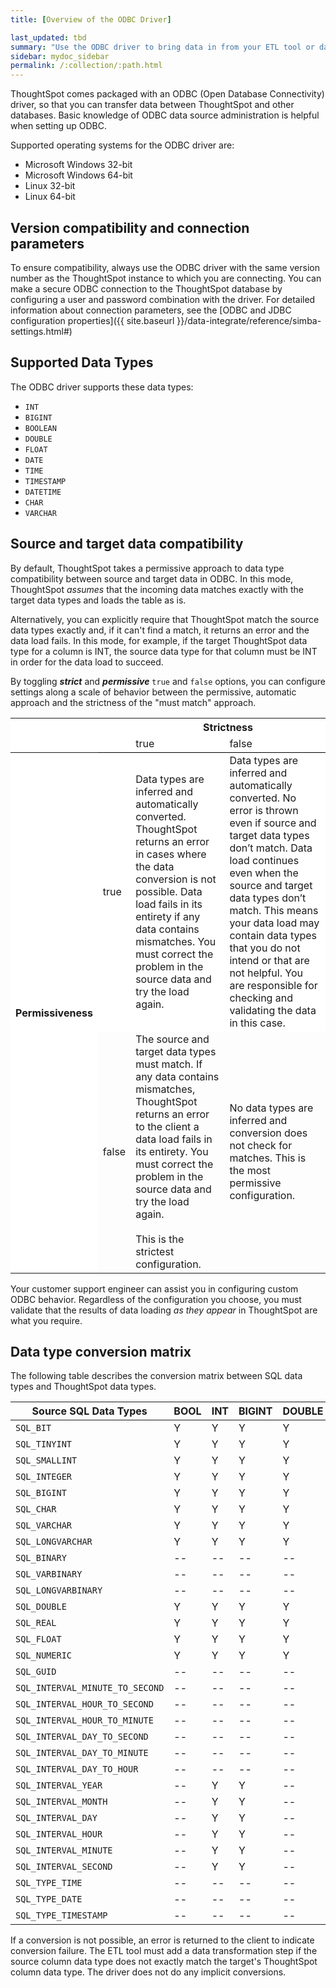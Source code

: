 ```yaml
---
title: [Overview of the ODBC Driver]

last_updated: tbd
summary: "Use the ODBC driver to bring data in from your ETL tool or database."
sidebar: mydoc_sidebar
permalink: /:collection/:path.html
---
```

ThoughtSpot comes packaged with an ODBC (Open Database Connectivity) driver, so
that you can transfer data between ThoughtSpot and other databases. Basic
knowledge of ODBC data source administration is helpful when setting up ODBC.

Supported operating systems for the ODBC driver are:

-   Microsoft Windows 32-bit
-   Microsoft Windows 64-bit
-   Linux 32-bit
-   Linux 64-bit

## Version compatibility and connection parameters

To ensure compatibility, always use the ODBC driver with the same version number
as the ThoughtSpot instance to which you are connecting. You can make a secure
ODBC connection to the ThoughtSpot database by configuring a user and password
combination with the driver.  For detailed information about connection parameters, see the [ODBC and JDBC configuration properties]({{ site.baseurl }}/data-integrate/reference/simba-settings.html#)

## Supported Data Types

The ODBC driver supports these data types:

-   `INT`
-   `BIGINT`
-   `BOOLEAN`
-   `DOUBLE`
-   `FLOAT`
-   `DATE`
-   `TIME`
-   `TIMESTAMP`
-   `DATETIME`
-   `CHAR`
-   `VARCHAR`

## Source and target data compatibility

By default, ThoughtSpot takes a permissive approach to data type compatibility
between source and target data in ODBC. In this mode, ThoughtSpot _assumes_ that
the incoming data matches exactly with the target data types and loads the table
as is.

Alternatively, you can explicitly require that ThoughtSpot match the source data
types exactly and, if it can't find a match, it returns an error and the data
load fails. In this mode, for example, if the target ThoughtSpot data type for a
column is INT, the source data type for that column must be INT in order for the
data load to succeed.

By toggling _**strict**_ and _**permissive**_ `true` and `false` options, you
can configure settings along a scale of behavior between the permissive,
automatic approach and the strictness of the "must match" approach.

<table>
  <tr style="background-color:white;">
    <th colspan="2" rowspan="2"></th>
    <th colspan="2" style="background-color:white;">Strictness</th>
  </tr>
  <tr style="background-color:white;border-bottom:1pt solid black;">
    <td>true</td>
    <td>false</td>
  </tr>
  <tr style="background-color:white;">
    <th rowspan="2" style="valign:middle;background-color:white;"><div class="vert">Permissiveness</div></th>
    <td>true</td>
    <td>Data types are inferred and automatically converted. ThoughtSpot returns an error in cases where the data conversion is not possible. Data load fails in its entirety if any data contains mismatches. You must correct the problem in the source data and try the load again.</td>
    <td>Data types are inferred and automatically converted. No error is thrown even if source and target data types don’t match. Data load continues even when the source and target data types don’t match. This means your data load may contain data types that you do not intend or that are not helpful.  You are responsible for checking and validating the data in this case.</td>
  </tr>
  <tr>
    <td>false</td>
    <td>The source and target data types must match. If any data contains mismatches, ThoughtSpot returns an error to the client a data load fails in its entirety. You must correct the problem in the source data and try the load again.<br><br>This is the strictest configuration.</td>
    <td>No data types are inferred and conversion does not check for matches. This is the most permissive configuration.</td>
  </tr>
</table>

<p>Your customer support engineer can assist you in configuring custom ODBC
behavior. Regardless of the configuration you choose, you
must validate that the results of data loading <i>as they appear</i> in ThoughtSpot
are what you require.</p>


## Data type conversion matrix

<p>The following table describes the conversion matrix between SQL data types and
ThoughtSpot data types.</p>


| Source SQL Data Types          |BOOL |INT |BIGINT |DOUBLE |FLOAT | CHAR |DATE | TIME |DATETIME|
|-------------------------------|-----|------|------|-------|------|------|-----|------|--------|
|`SQL_BIT`                      | Y   |  Y   |  Y   |  Y    |  Y   |  Y   | --  |  --  | -- |
|`SQL_TINYINT`                  | Y   |  Y   |  Y   |  Y    |  Y   |  Y   | --  |  --  | -- |
|`SQL_SMALLINT`                 | Y   |  Y   |  Y   |  Y    |  Y   |  Y   | --  |  --  | -- |
|`SQL_INTEGER`                  | Y   |  Y   |  Y   |  Y    |  Y   |  Y   | --  |  --  | -- |
|`SQL_BIGINT`                   | Y   |  Y   |  Y   |  Y    |  Y   |  Y   | --  |  --  | -- |
|`SQL_CHAR`                     | Y   |  Y   |  Y   |  Y    |  Y   |  Y   | Y   |  Y   |   Y    |
|`SQL_VARCHAR`                  | Y   |  Y   |  Y   |  Y    |  Y   |  Y   | Y   |  Y   |   Y    |
|`SQL_LONGVARCHAR`              | Y   |  Y   |  Y   |  Y    |  Y   |  Y   | Y   |  Y   |   Y    |
|`SQL_BINARY`                   | --  |  --  | -- | -- |  --  | Y   | --  |  --  | -- |
|`SQL_VARBINARY`                | --  |  --  | -- | -- |  --  | Y   | --  |  --  | -- |
|`SQL_LONGVARBINARY`            | --  |  --  | -- | -- |  --  | Y   | --  |  --  | -- |
|`SQL_DOUBLE`                   | Y   |  Y   |  Y   |  Y    |  Y   |  Y   | --  |  --  | -- |
|`SQL_REAL`                     | Y   |  Y   |  Y   |  Y    |  Y   |  Y   | --  |  --  | -- |
|`SQL_FLOAT`                    | Y   |  Y   |  Y   |  Y    |  Y   |  Y   | --  |  --  | -- |
|`SQL_NUMERIC`                  | Y   |  Y   |  Y   |  Y    |  Y   |  Y   | --  |  --  | -- |
|`SQL_GUID`                     | --  |  --  | -- | -- |  --  | Y   | --  |  --  | -- |
|`SQL_INTERVAL_MINUTE_TO_SECOND`| --  |  --  | -- | -- |  --  | Y   | --  |  --  | -- |
|`SQL_INTERVAL_HOUR_TO_SECOND`  | --  |  --  | -- | -- |  --  | Y   | --  |  --  | -- |
|`SQL_INTERVAL_HOUR_TO_MINUTE`  | --  |  --  | -- | -- |  --  | Y   | --  |  --  | -- |
|`SQL_INTERVAL_DAY_TO_SECOND`   | --  |  --  | -- | -- |  --  | Y   | --  |  --  | -- |
|`SQL_INTERVAL_DAY_TO_MINUTE`   | --  |  --  | -- | -- |  --  | Y   | --  |  --  | -- |
|`SQL_INTERVAL_DAY_TO_HOUR`     | --  |  --  | -- | -- |  --  | Y   | --  |  --  | -- |
|`SQL_INTERVAL_YEAR`            | --  |  Y   |  Y   | -- |  --  | Y   | --  |  --  | -- |
|`SQL_INTERVAL_MONTH`           | --  |  Y   |  Y   | -- |  --  | Y   | --  |  --  | -- |
|`SQL_INTERVAL_DAY`             | --  |  Y   |  Y   | -- |  --  | Y   | --  |  --  | -- |
|`SQL_INTERVAL_HOUR`            | --  |  Y   |  Y   | -- |  --  | Y   | --  |  --  | -- |
|`SQL_INTERVAL_MINUTE`          | --  |  Y   |  Y   | -- |  --  | Y   | --  |  --  | -- |
|`SQL_INTERVAL_SECOND`          | --  |  Y   |  Y   | -- |  --  | Y   | --  |  --  | -- |
|`SQL_TYPE_TIME`                | --  |  --  | -- | -- |  --  | Y   | --  |  Y   |   Y    |
|`SQL_TYPE_DATE`                | --  |  --  | -- | -- |  --  | Y   | Y   |  --  |  Y    |
|`SQL_TYPE_TIMESTAMP`           | --  |  --  | -- | -- |  --  | Y   | Y   |  Y   |   Y    |


If a conversion is not possible, an error is returned to the client to indicate
conversion failure. The ETL tool must add a data transformation step if the
source column data type does not exactly match the target's ThoughtSpot
column data type. The driver does not do any implicit conversions.
